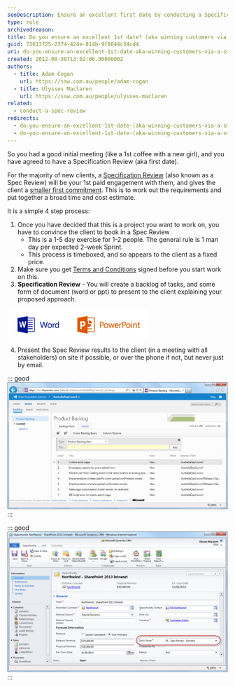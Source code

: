 ```yaml
---
seoDescription: Ensure an excellent first date by conducting a Specification Review, a crucial step in winning customers and setting expectations for your services.
type: rule
archivedreason:
title: Do you ensure an excellent 1st date? (aka winning customers via a smaller "Specification Review")
guid: 72613725-2374-424e-814b-9f8044c34cd4
uri: do-you-ensure-an-excellent-1st-date-aka-winning-customers-via-a-smaller-specification-review
created: 2012-08-30T13:02:06.0000000Z
authors:
  - title: Adam Cogan
    url: https://ssw.com.au/people/adam-cogan
  - title: Ulysses Maclaren
    url: https://ssw.com.au/people/ulysses-maclaren
related:
  - conduct-a-spec-review
redirects:
  - do-you-ensure-an-excellent-1st-date-(aka-winning-customers-via-a-smaller-＂specification-review＂)
  - do-you-ensure-an-excellent-1st-date-(aka-winning-customers-via-a-smaller-specification-review)
---
```


So you had a good initial meeting (like a 1st coffee with a new girl), and you have agreed to have a Specification Review (aka first date).

For the majority of new clients, a [Specification Review](/conduct-a-spec-review) (also known as a Spec Review) will be your 1st paid engagement with them, and gives the client a [smaller first commitment](/do-you-aim-for-an-advancement-rather-than-a-continuance). This is to work out the requirements and put together a broad time and cost estimate.

It is a simple 4 step process:

<!--endintro-->

1. Once you have decided that this is a project you want to work on, you have to convince the client to book in a Spec Review
   - This is a 1-5 day exercise for 1-2 people. The general rule is 1 man day per expected 2-week Sprint.
   - This process is timeboxed, and so appears to the client as a fixed price.
2. Make sure you get [Terms and Conditions](http://www.ssw.com.au/ssw/standards/forms/ConsultingOrderTermsConditions.aspx) signed before you start work on this.
3. **Specification Review** - You will create a backlog of tasks, and some form of document (word or ppt) to present to the client explaining your proposed approach.

![](ms-ppt-word-logos.jpg)

4. Present the Spec Review results to the client (in a meeting with all stakeholders) on site if possible, or over the phone if not, but never just by email.

::: good  
![Figure: Good Example - The backlog is constructed during the Spec Review](ProductBacklog.jpg)  
:::

::: good  
![Figure: Good Example - CRM Record showing the sales stage of the Opportunity after the Spec Review has been booked](CRMOpportunitySalesStage.jpg)  
:::
